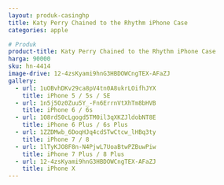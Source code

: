 ```yaml
---
layout: produk-casinghp
title: Katy Perry Chained to the Rhythm iPhone Case
categories: apple

# Produk
product-title: Katy Perry Chained to the Rhythm iPhone Case
harga: 90000
sku: hn-4414
image-drive: 12-4zsKyami9hnG3HBDOWCngTEX-AFaZJ
gallery:
  - url: 1uOBvhDKv29ca8pV4tn0A8ukrLOifhJYX
    title: iPhone 5 / 5s / SE
  - url: 1n5j5Oz0Zuu5Y_-Fn6ErrnVtXhTm8bHVB
    title: iPhone 6 / 6s
  - url: 1O8rdS0cLgogd5TM0il3qXKZJldobNT8E
    title: iPhone 6 Plus / 6s Plus
  - url: 1ZZDMwb_6DoqHJq4cdSTwCtcw_lHBq3ty
    title: iPhone 7 / 8
  - url: 1lTyKJO8F8n-N4PjwL7UoaBtwPZBuwPiw
    title: iPhone 7 Plus / 8 Plus
  - url: 12-4zsKyami9hnG3HBDOWCngTEX-AFaZJ
    title: iPhone X
---
```

